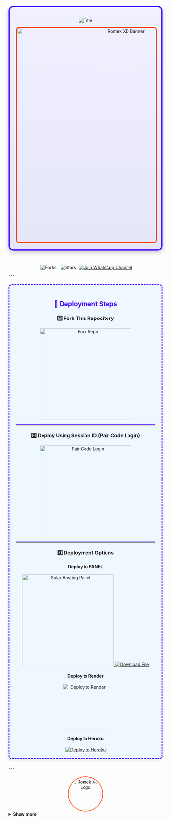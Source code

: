 
<div align="center" style="border: 4px solid #3F00FF; padding: 20px; border-radius: 15px; background: linear-gradient(to bottom, #f0f0ff, #e6e6fa); box-shadow: 0px 8px 15px rgba(0, 0, 0, 0.2);">
  <p align="center">
    <img src="https://readme-typing-svg.demolab.com?font=Ribeye&size=50&pause=1000&color=FF4500&center=true&width=900&height=100&lines=𝐑𝐎𝐌𝐄𝐊%20-𝐗𝐃-V2;%20𝗠𝗨𝗟𝗧𝗜-𝗗𝗘𝗩𝗜𝗖𝗘%20𝗪𝗛𝗔𝗧𝗦𝗔𝗣𝗣%20𝗕𝗢𝗧;%20𝗗𝗘𝗩𝗘𝗟𝗢𝗣𝗘𝗗%20𝗕𝗬%20𝐑𝐎𝐌𝐄𝐊%20𝐗𝐃..💖" alt="Title">
  </p>  <div align="center">
    <a href="https://github.com/ROMEKTRICKS/ROMEK-XD">
      <img src="https://i.ibb.co/9YDL3JF/ROMEK-XD-V2.jpg" alt="Romek XD Banner" width="700" style="border: 3px solid #FF4500; border-radius: 10px;">
    </a>
  </div>
</div>
---

<div align="center" style="margin-top: 20px;">
  <img src="https://img.shields.io/github/forks/ROMEKTRICKS/ROMEK-XD-v2?label=Forks&style=social" alt="Forks" style="margin: 0 5px;">
  <img src="https://img.shields.io/github/stars/ROMEKTRICKS/ROMEK-XD-V2?style=social" alt="Stars" style="margin: 0 5px;">
  <a href="https://whatsapp.com/channel/0029VakaPzeD38CV78dbGf0e" target="_blank">
    <img src="https://img.shields.io/badge/💬%20Join%20WhatsApp%20Channel-green?style=for-the-badge&logo=whatsapp&logoColor=white" alt="Join WhatsApp Channel" style="margin: 10px 0;">
  </a>
</div>
---

<div align="center" style="background: #f0f8ff; padding: 20px; border: 3px dashed #3F00FF; border-radius: 10px; margin: 20px 0; box-shadow: 0px 4px 10px rgba(0, 0, 0, 0.1);">
  <h2 style="color: #3F00FF;">🚀 Deployment Steps</h2>  <h3>1️⃣ Fork This Repository</h3>
  <a href="https://github.com/ROMEKTRICKS/ROMEK-XD-V2/fork" target="_blank">
    <img alt="Fork Repo" src="https://img.shields.io/badge/🍴%20FORK%20THIS%20REPO-black?style=for-the-badge&logo=github&logoColor=white" width="300">
  </a>  <hr style="border-top: 2px solid #3F00FF;">  <h3>2️⃣ Deploy Using Session ID (Pair Code Login)</h3>
  <a href="https://romex-pair-code.onrender.com/?" target="_blank">
    <img alt="Pair Code Login" src="https://img.shields.io/badge/🔑%20PAIR%20CODE%20LOGIN-%2300BFFF?style=for-the-badge&logo=link&logoColor=white" width="300">
  </a>  <hr style="border-top: 2px solid #3F00FF;">  <h3>3️⃣ Deployment Options</h3>  <h4>Deploy to PANEL</h4>
  <a href="https://panel.solarhosting.cc" target="_blank">
   <img alt="Solar Hosting Panel" src="https://img.shields.io/badge/%20PANEL%20Solar%20Hosting-orange?style=for-the-badge&logo=internet-explorer&logoColor=white" width="300">
</a>
<a href="https://raw.githubusercontent.com/ROMEKTRICKS/ROMEK-XD-V2/main/ROMEK-XD-V2.zip" download>
   <img src="https://img.shields.io/badge/📥%20Download%20from%20GitHub-blue?style=for-the-badge&logo=github&logoColor=white" alt="Download File">
</a>
  </a>  <h4>Deploy to Render</h4>
  <a href="https://dashboard.render.com/" target="_blank">
    <img src="https://telegra.ph/file/c15e952f017c10e12f431.jpg" alt="Deploy to Render" width="150" style="border-radius: 8px;">
  </a>  <h4>Deploy to Heroku</h4>
  <a href="https://dashboard.heroku.com/new?template=https://github.com/ROMEKTRICKS/ROMEK-XD-V2" target="_blank">
    <img src="https://www.herokucdn.com/deploy/button.svg" alt="Deploy to Heroku">
  </a>
</div>
---

<div align="center" style="margin-top: 20px;">
  <a href="https://github.com/ROMEKTRICKS/">
    <img src="https://i.ibb.co/FsmcYzg/ROMEK-XD-V2.jpg" alt="Romek XD Logo" width="100" style="border: 2px solid #FF4500; border-radius: 50%; padding: 5px;">
  </a>
</div>

<details>
  <summary><strong>Show more</strong></summary>


## GitHub Deployment

```yaml
name: Node.js CI

on:
  push:
    branches:
      - main
  pull_request:
    branches:
      - main
  schedule:
    - cron: '0 */6 * * *'  

jobs:
  build:

    runs-on: ubuntu-latest

    strategy:
      matrix:
        node-version: [20.x]

    steps:
    - name: Checkout repository
      uses: actions/checkout@v3

    - name: Set up Node.js
      uses: actions/setup-node@v3
      with:
        node-version: ${{ matrix.node-version }}

    - name: Install dependencies
      run: npm install

    - name: Install FFmpeg
      run: sudo apt-get install -y ffmpeg

    - name: Start application with timeout
      run: |
        timeout 21590s npm start  # Limits run to 5h 59m 50s

    - name: Save state (Optional)
      run: |
        ./save_state.sh
---
